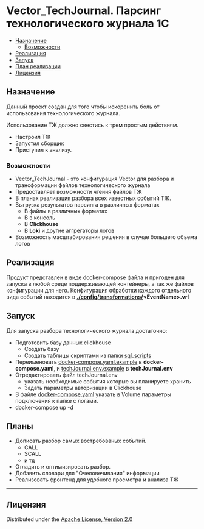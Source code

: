 # **Vector_TechJournal.** Парсинг технологического журнала 1С


- [Назначение](#назначение)
    - [Возможности](#возможности)
- [Реализация](#реализация)
- [Запуск](#запуск)
- [План реализации](#планы)
- [Лицензия](#лицензия)

## Назначение

Данный проект создан для того чтобы искоренить боль от использования технологического журнала.

Использование ТЖ должно свестись к трем простым действиям.
- Настроил ТЖ
- Запустил сборщик
- Приступил к анализу.

### Возможности

- Vector_TechJournal - это конфигурация Vector для разбора и трансформации файлов технологического журнала
- Предоставляет возможности чтения файлов  ТЖ
- В планах реализация разбора всех известных событий ТЖ.
- Выгрузка результатов парсинга в различных форматах
    - В файлы в различных форматах
    - В в консоль
    - В **Clickhouse**
    - В **Loki** и другие аггрегаторы логов 
- Возможность масштабирования решения в случае большего объема логов


## Реализация

Продукт представлен в виде docker-compose файла и пригоден для запуска в любой среде поддерживающей контейнеры, а так же файлов конфигурации для него.
Конфигурация обработки каждого отдельного вида событий находится в **[./config/transformations/](/config/transformations/)\<EventName>.vrl**



## Запуск

Для запуска разбора технологического журнала достаточно:
- Подготовить базу данных clickhouse
    - Создать базу 
    - Создать таблицы скриптами из папки [sql_scripts](/sql_scripts)
- Переименовать [docker-compose.yaml.example](/docker-compose.yaml.example) в **docker-compose.yaml**, и [techJournal.env.example](/techJournal.env.example) в **techJournal.env**  
- Отредактировать файл techJournal.env
    - указать необходимые события которые вы планируете хранить
    - Задать параметры авторизации в Clickhouse
- В файле [docker-compose.yaml](/docker-compose.yaml.example) указать в Volume параметры подключения к папке с логами.   
- docker-compose up -d    

## Планы
- Дописать разбор самых востребованых событий.
    - CALL
    - SCALL
    - и тд
- Отладить и оптимизировать разбор.
- Добавить словари для "Очеловечивания" информации
- Реализовать фронтенд для удобного просмотра и анализа ТЖ


---

## Лицензия

Distributed under the [Apache License, Version 2.0](http://www.apache.org/licenses/LICENSE-2.0.html)
